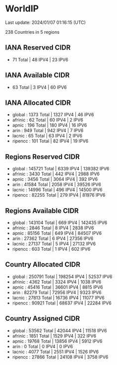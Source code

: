 # WorldIP

Last update: 2024/01/07 01:16:15 (UTC)

238 Countries in 5 regions

## IANA Reserved CIDR

- 71 Total | 48 IPV4 | 23 IPV6

## IANA Available CIDR

- 63 Total | 3 IPV4 | 60 IPV6

## IANA Allocated CIDR

- global : 1373 Total | 1327 IPV4 | 46 IPV6
- afrinic : 62 Total | 60 IPV4 | 2 IPV6
- apnic : 196 Total | 180 IPV4 | 16 IPV6
- arin : 949 Total | 942 IPV4 | 7 IPV6
- lacnic : 65 Total | 63 IPV4 | 2 IPV6
- ripencc : 101 Total | 82 IPV4 | 19 IPV6

## Regions Reserved CIDR

- global : 145721 Total | 6339 IPV4 | 139382 IPV6
- afrinic : 3430 Total | 442 IPV4 | 2988 IPV6
- apnic : 3456 Total | 3064 IPV4 | 392 IPV6
- arin : 41584 Total | 2058 IPV4 | 39526 IPV6
- lacnic : 14996 Total | 496 IPV4 | 14500 IPV6
- ripencc : 82255 Total | 279 IPV4 | 81976 IPV6

## Regions Available CIDR

- global : 143104 Total | 669 IPV4 | 142435 IPV6
- afrinic : 2846 Total | 8 IPV4 | 2838 IPV6
- apnic : 85156 Total | 649 IPV4 | 84507 IPV6
- arin : 27362 Total | 6 IPV4 | 27356 IPV6
- lacnic : 27137 Total | 5 IPV4 | 27132 IPV6
- ripencc : 603 Total | 1 IPV4 | 602 IPV6

## Country Allocated CIDR

- global : 250791 Total | 198254 IPV4 | 52537 IPV6
- afrinic : 4362 Total | 3324 IPV4 | 1038 IPV6
- apnic : 45416 Total | 36601 IPV4 | 8815 IPV6
- arin : 82279 Total | 72956 IPV4 | 9323 IPV6
- lacnic : 27813 Total | 16736 IPV4 | 11077 IPV6
- ripencc : 90921 Total | 68637 IPV4 | 22284 IPV6

## Country Assigned CIDR

- global : 53562 Total | 42044 IPV4 | 11518 IPV6
- afrinic : 1851 Total | 1529 IPV4 | 322 IPV6
- apnic : 19768 Total | 13856 IPV4 | 5912 IPV6
- arin : 0 Total | 0 IPV4 | 0 IPV6
- lacnic : 4077 Total | 2551 IPV4 | 1526 IPV6
- ripencc : 27866 Total | 24108 IPV4 | 3758 IPV6
